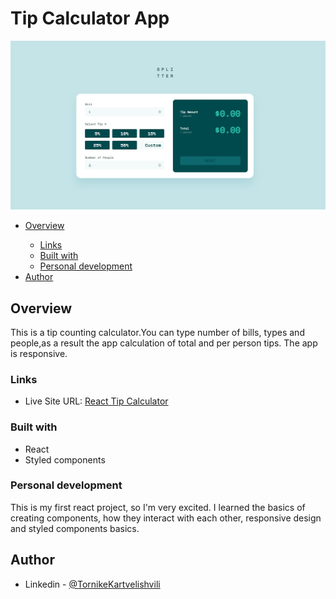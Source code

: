 <h1>Tip Calculator App</h1>
<img src="/screenshot-tip-calculator.jpg"/>
<ul>
    <li><a href="#overview">Overview</a></li>
    <ul>
        <li><a href="#links">Links</a></li>
        <li><a href="#built-with">Built with</a></li>
        <li><a href="#personal-development">Personal development</a></li>
    </ul>
    <li><a href="#author">Author</a></li>
  </ul>
  
<h2 id="overview">Overview</h2>
<p>This is a tip counting calculator.You can type number of bills, types and people,as a  result the app calculation of total and per person tips. The app is responsive.</p>
<h3 id="links">Links</h3>
    <ul>
        <li>Live Site URL: <a href="https://tkart707-tip-calculator-app.netlify.app/" target="_blank">React Tip Calculator</a></li>
    </ul>
<h3 id="built-with">Built with</h3>
    <ul>
        <li>React</li>
        <li>Styled components</li>
    </ul>
 <h3 id="personal-development">Personal development</h3>
 <p>This is my first react project, so I'm very excited. I learned the basics of creating components, how they interact with each other, responsive design and styled components basics.</p>

<h2 id="author">Author</h2>
    <ul>
       <li>Linkedin - <a href="https://www.linkedin.com/in/tornike-kartvelishvili-3259821bb/">@TornikeKartvelishvili</a></li>
  </ul>
